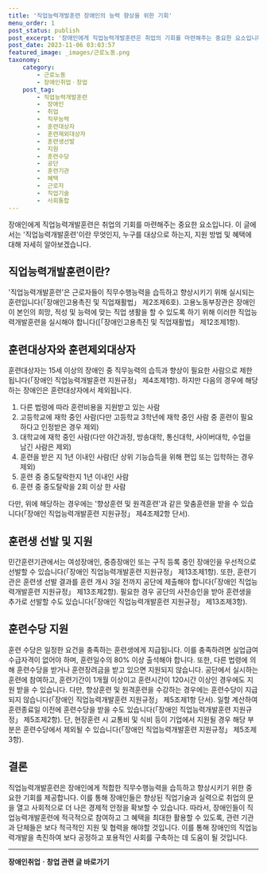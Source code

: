 ```yaml
---
title: '직업능력개발훈련 장애인의 능력 향상을 위한 기회'
menu_order: 1
post_status: publish
post_excerpt: '장애인에게 직업능력개발훈련은 취업의 기회를 마련해주는 중요한 요소입니다. 이 글에서는  직업능력개발훈련 이란 무엇인지, 누구를 대상으로 하는지, 지원 방법 및 혜택에 대해 자세히 알아보겠습니다.'
post_date: 2023-11-06 03:03:57
featured_image: _images/근로노동.png
taxonomy:
    category:
        - 근로노동
        - 장애인취업ㆍ창업
    post_tag:
        - 직업능력개발훈련
        -  장애인
        -  취업
        -  직무능력
        -  훈련대상자
        -  훈련제외대상자
        -  훈련생선발
        -  지원
        -  훈련수당
        -  공단
        -  훈련기관
        -  혜택
        -  근로자
        -  직업기술
        -  사회통합
---
```




장애인에게 직업능력개발훈련은 취업의 기회를 마련해주는 중요한 요소입니다. 이 글에서는 '직업능력개발훈련'이란 무엇인지, 누구를 대상으로 하는지, 지원 방법 및 혜택에 대해 자세히 알아보겠습니다. 

## 직업능력개발훈련이란?

'직업능력개발훈련'은 근로자들이 직무수행능력을 습득하고 향상시키기 위해 실시되는 훈련입니다(「장애인고용촉진 및 직업재활법」 제2조제6호). 고용노동부장관은 장애인이 본인의 희망, 적성 및 능력에 맞는 직업 생활을 할 수 있도록 하기 위해 이러한 직업능력개발훈련을 실시해야 합니다([「장애인고용촉진 및 직업재활법」 제12조제1항).

## 훈련대상자와 훈련제외대상자

훈련대상자는 15세 이상의 장애인 중 직무능력의 습득과 향상이 필요한 사람으로 제한됩니다(「장애인 직업능력개발훈련 지원규정」 제4조제1항). 하지만 다음의 경우에 해당하는 장애인은 훈련대상자에서 제외됩니다.

1. 다른 법령에 따라 훈련비용을 지원받고 있는 사람
2. 고등학교에 재학 중인 사람(다만 고등학교 3학년에 재학 중인 사람 중 훈련이 필요하다고 인정받은 경우 제외)
3. 대학교에 재학 중인 사람(다만 야간과정, 방송대학, 통신대학, 사이버대학, 수업을 남긴 사람은 제외)
4. 훈련을 받은 지 1년 이내인 사람(단 상위 기능습득을 위해 편입 또는 입학하는 경우 제외)
5. 훈련 중 중도탈락한지 1년 이내인 사람
6. 훈련 중 중도탈락을 2회 이상 한 사람

다만, 위에 해당하는 경우에는 '향상훈련 및 원격훈련'과 같은 맞춤훈련을 받을 수 있습니다(「장애인 직업능력개발훈련 지원규정」 제4조제2항 단서).

## 훈련생 선발 및 지원

민간훈련기관에서는 여성장애인, 중증장애인 또는 구직 등록 중인 장애인을 우선적으로 선발할 수 있습니다(「장애인 직업능력개발훈련 지원규정」 제13조제1항). 또한, 훈련기관은 훈련생 선발 결과를 훈련 개시 3일 전까지 공단에 제출해야 합니다(「장애인 직업능력개발훈련 지원규정」 제13조제2항). 필요한 경우 공단의 사전승인을 받아 훈련생을 추가로 선발할 수도 있습니다(「장애인 직업능력개발훈련 지원규정」 제13조제3항).

## 훈련수당 지원

훈련 수당은 일정한 요건을 충족하는 훈련생에게 지급됩니다. 이를 충족하려면 실업급여 수급자격이 없어야 하며, 훈련일수의 80% 이상 출석해야 합니다. 또한, 다른 법령에 의해 훈련수당을 받거나 훈련장려금을 받고 있으면 지원되지 않습니다. 공단에서 실시하는 훈련에 참여하고, 훈련기간이 1개월 이상이고 훈련시간이 120시간 이상인 경우에도 지원 받을 수 있습니다. 다만, 향상훈련 및 원격훈련을 수강하는 경우에는 훈련수당이 지급되지 않습니다(「장애인 직업능력개발훈련 지원규정」 제5조제1항 단서). 일할 계산하여 훈련종료일 이전에 훈련수당을 받을 수도 있습니다(「장애인 직업능력개발훈련 지원규정」 제5조제2항). 단, 현장훈련 시 교통비 및 식비 등이 기업에서 지원될 경우 해당 부분은 훈련수당에서 제외될 수 있습니다(「장애인 직업능력개발훈련 지원규정」 제5조제3항).

## 결론

직업능력개발훈련은 장애인에게 적합한 직무수행능력을 습득하고 향상시키기 위한 중요한 기회를 제공합니다. 이를 통해 장애인들은 향상된 직업기술과 실력으로 취업의 문을 열고 사회적으로 더 나은 경제적 안정을 확보할 수 있습니다. 따라서, 장애인들이 직업능력개발훈련에 적극적으로 참여하고 그 혜택을 최대한 활용할 수 있도록, 관련 기관과 단체들은 보다 적극적인 지원 및 협력을 해야할 것입니다. 이를 통해 장애인의 직업능력개발을 촉진하여 보다 공정하고 포용적인 사회를 구축하는 데 도움이 될 것입니다.
<!-- wp:separator -->
<hr class="wp-block-separator has-alpha-channel-opacity"/>
<!-- /wp:separator -->

<!-- wp:group {"backgroundColor":"base","layout":{"type":"constrained"}} -->
<div class="wp-block-group has-base-background-color has-background"><!-- wp:paragraph {"align":"center","fontSize":"medium"} -->
<p class="has-text-align-center has-large-font-size"><strong>장애인취업ㆍ창업 관련 글 바로가기</strong></p>
<!-- /wp:paragraph -->


<!-- wp:latest-posts
{"categories":[{"id":12749,"count":19,"description":"","link":"https://uknowlaw.com/category/%ec%9e%a5%ec%95%a0%ec%9d%b8%ec%b7%a8%ec%97%85%e3%86%8d%ec%b0%bd%ec%97%85/","name":"장애인취업ㆍ창업","slug":"장애인취업ㆍ창업","taxonomy":"category","parent":0,"meta":[],"_links":{"self":[{"href":"https://uknowlaw.com/wp-json/wp/v2/categories/12749"}],"collection":[{"href":"https://uknowlaw.com/wp-json/wp/v2/categories"}],"about":[{"href":"https://uknowlaw.com/wp-json/wp/v2/taxonomies/category"}],"wp:post_type":[{"href":"https://uknowlaw.com/wp-json/wp/v2/posts?categories=12749"}],"curies":[{"name":"wp","href":"https://api.w.org/{rel}","templated":true}]}}],"postsToShow":100,"excerptLength":28,"postLayout":"grid","columns":2,"featuredImageAlign":"left","featuredImageSizeSlug":"large","fontSize":"small"} /--></div>
<!-- /wp:group -->